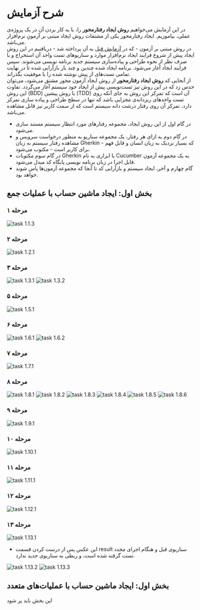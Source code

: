 # شرح آزمایش
در این آزمایش می‌خواهیم **روش ایجاد رفتارمحور** را، با به کار بردن آن در یک پروژه‌ی عملی، بیاموزیم. ایجاد رفتارمحور یکی از مشتقات روش ایجاد مبتنی بر آزمونِ نرم‌افزار می‌باشد.\
در روش مبتنی بر آزمون - که در [آزمایش قبل](https://github.com/Sharif-SE-Lab/Lab2-SOLID) به آن پرداخته شد - دریافتیم در این روش ایجاد پیش از شروع فرایند ایجاد نرم‌افزار موارد و سناریوهای تست واحد آن استخراج و با صرف نظر از نحوه طراحی و پیاده‌سازی سیستم جدید برنامه نویسی می‌شوند.
سپس فرایند ایجاد آغاز می‌شود. برنامه ایجاد شده چندین و چند بار بازآرایی شده تا در نهایت تمامی تست‌های از پیش نوشته شده را با موفقیت بگذراند.\
از آنجایی که **روش ایجاد رفتارمحور** از روش ایجاد آزمون محور مشتق می‌شود، می‌توان حدس زد که در این روش نیز تست‌نویسی پیش از ایجاد خود سیستم آغاز می‌گردد. 
تفاوت این روش (BDD) با روش پیشین (TDD) آن است که تمرکز این روش به جای آنکه روی تست واحدهای ریزدانه‌ی مجزایی باشد که تنها در سطح طراحی و پیاده سازی تمرکز دارد، تمرکز آن روی رفتار درشت دانه سیستم است که از سمت کاربر نیز قابل مشاهده می‌باشد.
- در گام اول از این روش ایجاد، مجموعه رفتارهای مورد انتظار سیستم مستند سازی می‌شود.
- در گام دوم به ازای هر رفتار، یک مجموعه سناریو به منظور درخواست سرویس و مشاهده رفتار سیستم به زبان Gherkin - که بسیار نزدیک به زبان انسان و قابل فهم برای کاربر است - مکتوب می‌شود.
- در گام سوم مکتوبات Gherkin با ابزاری به نام Cucumber به یک مجموعه آزمون قابل اجرا در زبان برنامه نویسی پایگاه کد مبدل می‌شود.
- گام چهارم و آخر، ایجاد سیستم و بازآرایی کد تا آنجا که مجموعه آزمون‌ها پاس شوند خواهد بود.
## بخش اول: ایجاد ماشین حساب با عملیات جمع

### مرحله ۱
<img class="portrait" alt="task 1.1.3" src="pictures/1.previous_task/1.3.png">

### مرحله ۲
<img class="portrait" alt="task 1.2.1" src="pictures/1.previous_task/2.1.png">

### مرحله ۳
<img class="landscape" alt="task 1.3.1" src="pictures/1.previous_task/3.1.png">
<img class="landscape" alt="task 1.3.2" src="pictures/1.previous_task/3.2.png">

### مرحله ۵
<img class="size-0" alt="task 1.5.1" src="pictures/1.previous_task/5.1.png">

### مرحله ۶
<img class="landscape" alt="task 1.6.1" src="pictures/1.previous_task/6.1.png">
<img class="size-0" alt="task 1.6.2" src="pictures/1.previous_task/6.2.png">

### مرحله ۷
<img class="size-0" alt="task 1.7.1" src="pictures/1.previous_task/7.1.png">

### مرحله ۸
<img class="landscape" alt="task 1.8.1" src="pictures/1.previous_task/8.1.png">
<img class="landscape" alt="task 1.8.2" src="pictures/1.previous_task/8.2.png">
<img class="portrait" alt="task 1.8.3" src="pictures/1.previous_task/8.3.png">
<img class="landscape" alt="task 1.8.4" src="pictures/1.previous_task/8.4.png">
<img class="portrait" alt="task 1.8.5" src="pictures/1.previous_task/8.5.png">
<img class="portrait" alt="task 1.8.6" src="pictures/1.previous_task/8.6.png">

### مرحله ۹
<img class="portrait" alt="task 1.9.1" src="pictures/1.previous_task/9.1.png">

### مرحله ۱۰
<img class="portrait" alt="task 1.10.1" src="pictures/1.previous_task/10.1.png">

### مرحله ۱۱
<img class="portrait" alt="task 1.11.1" src="pictures/1.previous_task/11.1.png">

### مرحله ۱۲
<img class="portrait" alt="task 1.12.1" src="pictures/1.previous_task/12.1.png">

### مرحله ۱۳
<img class="portrait" alt="task 1.13.1" src="pictures/1.previous_task/13.1.png">

* این عکس پس از درست کردن قسمت result سناریوی قبل و هنگام اجرای مجدد تست گرفته شده است، و ربطی به سناریوی جدید ندارد.
<img class="portrait" alt="task 1.13.2" src="pictures/1.previous_task/13.2.png">

<img class="portrait" alt="task 1.13.3" src="pictures/1.previous_task/13.3.png">

## بخش اول: ایجاد ماشین حساب با عملیات‌های متعدد
این بخش باید پر شود
